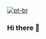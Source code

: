 [![pt-br](https://img.shields.io/badge/language-pt--br-green)](https://github.com/ikkidominico/ikkidominico/blob/main/README.pt-br.md)

### Hi there 👋

<!--
**ikkidominico/ikkidominico** is a ✨ _special_ ✨ repository because its `README.md` (this file) appears on your GitHub profile.

Here are some ideas to get you started:

- 🔭 I’m currently working on ...
- 🌱 I’m currently learning ...
- 👯 I’m looking to collaborate on ...
- 🤔 I’m looking for help with ...
- 💬 Ask me about ...
- 📫 How to reach me: ...
- 😄 Pronouns: ...
- ⚡ Fun fact: ...
-->
